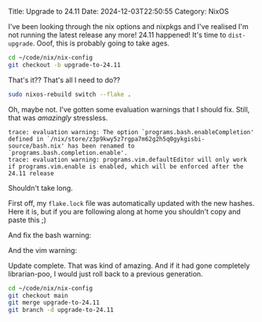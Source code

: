 Title: Upgrade to 24.11
Date: 2024-12-03T22:50:55
Category: NixOS

I've been looking through the nix options and nixpkgs and I've realised I'm not running the latest release any more! 24.11 happened! It's time to `dist-upgrade`. Ooof, this is probably going to take ages.

```bash
cd ~/code/nix/nix-config
git checkout -b upgrade-to-24.11
```

<!-- TODO Link to commit  01ef242 -->

That's it?? That's all I need to do??

```bash
sudo nixos-rebuild switch --flake .
```

Oh, maybe not. I've gotten some evaluation warnings that I should fix. Still, that was *amazingly* stressless.

```
trace: evaluation warning: The option `programs.bash.enableCompletion' defined in `/nix/store/z3p9kwy5z7rgpa7m62g2h5q0gykgisbi-source/bash.nix' has been renamed to `programs.bash.completion.enable'.
trace: evaluation warning: programs.vim.defaultEditor will only work if programs.vim.enable is enabled, which will be enforced after the 24.11 release
```

Shouldn't take long.

First off, my `flake.lock` file was automatically updated with the new hashes. Here it is, but if you are following along at home you shouldn't copy and paste this ;)

<!-- TODO Link to commit 11a8200 -->

And fix the bash warning:

<!-- TODO Link to commit a52f4c1 -->

And the vim warning:

<!-- TODO Link to commit cf58164 -->

Update complete. That was kind of amazing. And if it had gone completely librarian-poo, I would just roll back to a previous generation.

```bash
cd ~/code/nix/nix-config
git checkout main
git merge upgrade-to-24.11
git branch -d upgrade-to-24.11
```
